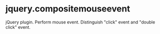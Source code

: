 jquery.compositemouseevent
==========================

jQuery plugin. Perform mouse event. Distinguish "click" event and "double click" event.

